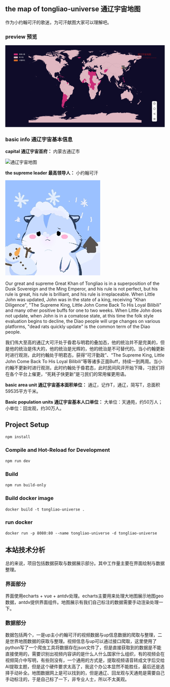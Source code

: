 
## the map of tongliao-universe 通辽宇宙地图

作为小约翰可汗的歌迷，为可汗献图大家可以理解吧。

### preview 预览

![通辽宇宙地图预览](/tongliao-universe.png)

### basic info 通辽宇宙基本信息

**capital 通辽宇宙首府：** 内蒙古通辽市

![通辽宇宙地图](/favicon.ico)

**the supreme leader 最高领导人：** 小约翰可汗 

![耗子头像](/john.jpg)


Our great and supreme Great Khan of Tongliao is in a superposition of the Dusk Sovereign and the Ming Emperor, and his rule is not perfect, but his rule is great, his rule is brilliant, and his rule is irreplaceable. When Little John was updated, John was in the state of a king, receiving "Khan Diligence", "The Supreme King, Little John Come Back To His Loyal Bilibili" and many other positive buffs for one to two weeks. When Little John does not update, when John is in a comatose state, at this time the folk style evaluation begins to decline, the Diao people will urge changes on various platforms, "dead rats quickly update" is the common term of the Diao people.

我们伟大至高的通辽大可汗处于昏君与明君的叠加态，他的统治并不是完美的，但是他的统治是伟大的，他的统治是光辉的，他的统治是不可替代的。当小约翰更新时进行观测，此时约翰处于明君态，获得“可汗勤政”、“The Supreme King, Little John Come Back To His Loyal Bilibili”等等诸多正面Buff，持续一到两周。当小约翰不更新时进行观测，此时约翰处于昏君态，此时民间风评开始下降，刁民们将在各个平台上催更，“死耗子快更新”是刁民们的常用催更用语。


**basic area unit 通辽宇宙基本面积单位：** 通辽，记作T，通辽，简写T，总面积59535平方千米。

**Basic population units 通辽宇宙基本人口单位：** 大单位：天通苑，约50万人；小单位：回龙观，约30万人。


## Project Setup

```sh
npm install
```

### Compile and Hot-Reload for Development

```sh
npm run dev
```

### Build

```sh
npm run build-only
```

### Build docker image
```
docker build -t tongliao-universe .
```

### run docker 
```shell
docker run -p 8080:80 --name tongliao-universe -d tongliao-universe
```

## 本站技术分析

总的来说，项目包括数据获取与数据展示部分。其中工作量主要在界面绘制与数据整理。

### 界面部分
界面使用echarts + vue  + antdv处理。echarts主要用来处理大地图展示地图geo数据，antdv提供界面组件。地图展示有我们自己标注的数据需要手动渲染处理一下。

### 数据部分
数据包括两个，一是up主小约翰可汗的视频数据与up信息数据的爬取与整理，二是世界地图数据的获取与整理。视频信息与up可以通过接口爬取，这里使用了python写了一个爬虫工具将数据存在json文件了，但是直接获取到的数据是不能直接使用的，需要识别出视频内容讲的是什么人什么国家什么组织，有的视频会在视频简介中写明，有些则没有，一个通用的方式是，提取视频语音转成文字后交给AI提取主题，但是这个硬件要求太高了，我这个办公本显然不能胜任，最后还是选择手动补全。地图数据网上是可以找到的，但是通辽、回龙观与天通苑是需要自己手动标注的，于是自己标了一下，非专业人士，所以不太美观。
